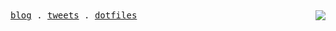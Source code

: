 <samp>
  <a href="https://hyoban.xlog.app">blog</a> .
  <a href="https://twitter.com/0xhyoban">tweets</a> .
  <a href="https://gist.github.com/hyoban/7943d4c59c43b79d3f8388671437fe11">dotfiles</a>
</samp>

<picture>
  <source
    srcset="https://github-readme-stats.vercel.app/api?username=hyoban&show_icons=true&hide_border=true&hide_title=true&theme=dark&bg_color=0E1116"
    media="(prefers-color-scheme: dark)" />
  <source
    srcset="https://github-readme-stats.vercel.app/api?username=hyoban&show_icons=true&hide_border=true&hide_title=true"
    media="(prefers-color-scheme: light), (prefers-color-scheme: no-preference)" />
  <img src="https://github-readme-stats.vercel.app/api?username=hyoban&show_icons=true&hide_border=true&hide_title=true"
    align="right" />
</picture>
